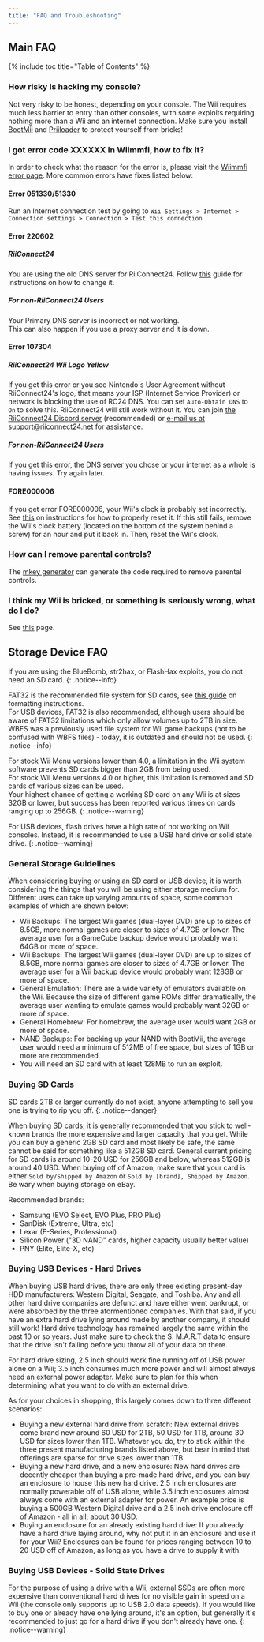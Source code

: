 ```yaml
---
title: "FAQ and Troubleshooting"
---
```


## Main FAQ

{% include toc title="Table of Contents" %}

### How risky is hacking my console?
Not very risky to be honest, depending on your console. The Wii requires much less barrier to entry than other consoles, with some exploits requiring nothing more than a Wii and an internet connection. Make sure you install [BootMii](bootmii) and [Priiloader](priiloader) to protect yourself from bricks!

### I got error code XXXXXX in Wiimmfi, how to fix it?
In order to check what the reason for the error is, please visit the [Wiimmfi error page](https://wiimmfi.de/error). More common errors have fixes listed below:

#### Error 051330/51330

Run an Internet connection test by going to `Wii Settings > Internet > Connection settings > Connection > Test this connection`

#### Error 220602

##### RiiConnect24

You are using the old DNS server for RiiConnect24. Follow [this](riiconnect24#section-iv---connecting) guide for instructions on how to change it.

##### For non-RiiConnect24 Users

Your Primary DNS server is incorrect or not working.<br> This can also happen if you use a proxy server and it is down.

#### Error 107304

##### RiiConnect24 Wii Logo Yellow

If you get this error or you see Nintendo's User Agreement without RiiConnect24's logo, that means your ISP (Internet Service Provider) or network is blocking the use of RC24 DNS. You can set `Auto-Obtain DNS` to `On` to solve this. RiiConnect24 will still work without it. You can join [the RiiConnect24 Discord server](https://discord.gg/rc24) (recommended) or [e-mail us at support@riiconnect24.net](mailto:support@riiconnect24.net) for assistance.

##### For non-RiiConnect24 Users

If you get this error, the DNS server you chose or your internet as a whole is having issues. Try again later.

#### FORE000006

If you get error FORE000006, your Wii's clock is probably set incorrectly. See [this](wiiconnect24#updating-rtc-clock) on instructions for how to properly reset it. If this still fails, remove the Wii's clock battery (located on the bottom of the system behind a screw) for an hour and put it back in. Then, reset the Wii's clock.

### How can I remove parental controls?
The [mkey generator](https://mkey.salthax.org) can generate the code required to remove parental controls.

### I think my Wii is bricked, or something is seriously wrong, what do I do?
See [this](bricks) page.

## Storage Device FAQ

If you are using the BlueBomb, str2hax, or FlashHax exploits, you do not need an SD card.
{: .notice--info}

FAT32 is the recommended file system for SD cards, see [this guide](https://wiki.hacks.guide/wiki/Formatting_an_SD_card) on formatting instructions.<br> For USB devices, FAT32 is also recommended, although users should be aware of FAT32 limitations which only allow volumes up to 2TB in size. WBFS was a previously used file system for Wii game backups (not to be confused with WBFS files) - today, it is outdated and should not be used.
{: .notice--info}

For stock Wii Menu versions lower than 4.0, a limitation in the Wii system software prevents SD cards bigger than 2GB from being used.<br> For stock Wii Menu versions 4.0 or higher, this limitation is removed and SD cards of various sizes can be used.<br> Your highest chance of getting a working SD card on any Wii is at sizes 32GB or lower, but success has been reported various times on cards ranging up to 256GB.
{: .notice--warning}

For USB devices, flash drives have a high rate of not working on Wii consoles. Instead, it is recommended to use a USB hard drive or solid state drive.
{: .notice--warning}

### General Storage Guidelines

When considering buying or using an SD card or USB device, it is worth considering the things that you will be using either storage medium for. Different uses can take up varying amounts of space, some common examples of which are shown below:

+ Wii Backups: The largest Wii games (dual-layer DVD) are up to sizes of 8.5GB, more normal games are closer to sizes of 4.7GB or lower. The average user for a GameCube backup device would probably want 64GB or more of space.
+ Wii Backups: The largest Wii games (dual-layer DVD) are up to sizes of 8.5GB, more normal games are closer to sizes of 4.7GB or lower. The average user for a Wii backup device would probably want 128GB or more of space.
+ General Emulation: There are a wide variety of emulators available on the Wii. Because the size of different game ROMs differ dramatically, the average user wanting to emulate games would probably want 32GB or more of space.
+ General Homebrew: For homebrew, the average user would want 2GB or more of space.
+ NAND Backups: For backing up your NAND with BootMii, the average user would need a minimum of 512MB of free space, but sizes of 1GB or more are recommended.
+ You will need an SD card with at least 128MB to run an exploit.

### Buying SD Cards

SD cards 2TB or larger currently do not exist, anyone attempting to sell you one is trying to rip you off.
{: .notice--danger}

When buying SD cards, it is generally recommended that you stick to well-known brands the more expensive and larger capacity that you get. While you can buy a generic 2GB SD card and most likely be safe, the same cannot be said for something like a 512GB SD card. General current pricing for SD cards is around 10-20 USD for 256GB and below, whereas 512GB is around 40 USD. When buying off of Amazon, make sure that your card is either `Sold by/Shipped by Amazon` or `Sold by [brand], Shipped by Amazon`. Be wary when buying storage on eBay.

Recommended brands:
+ Samsung (EVO Select, EVO Plus, PRO Plus)
+ SanDisk (Extreme, Ultra, etc)
+ Lexar (E-Series, Professional)
+ Silicon Power ("3D NAND" cards, higher capacity usually better value)
+ PNY (Elite, Elite-X, etc)

### Buying USB Devices - Hard Drives

When buying USB hard drives, there are only three existing present-day HDD manufacturers: Western Digital, Seagate, and Toshiba. Any and all other hard drive companies are defunct and have either went bankrupt, or were absorbed by the three aformentioned companies. With that said, if you have an extra hard drive lying around made by another company, it should still work! Hard drive technology has remained largely the same within the past 10 or so years. Just make sure to check the S. M.A.R.T data to ensure that the drive isn't failing before you throw all of your data on there.

For hard drive sizing, 2.5 inch should work fine running off of USB power alone on a Wii; 3.5 inch consumes much more power and will almost always need an external power adapter. Make sure to plan for this when determining what you want to do with an external drive.

As for your choices in shopping, this largely comes down to three different scenarios:

+ Buying a new external hard drive from scratch: New external drives come brand new around 60 USD for 2TB, 50 USD for 1TB, around 30 USD for sizes lower than 1TB. Whatever you do, try to stick within the three present manufacturing brands listed above, but bear in mind that offerings are sparse for drive sizes lower than 1TB.
+ Buying a new hard drive, and a new enclosure: New hard drives are decently cheaper than buying a pre-made hard drive, and you can buy an enclosure to house this new hard drive. 2.5 inch enclosures are normally powerable off of USB alone, while 3.5 inch enclosures almost always come with an external adapter for power. An example price is buying a 500GB Western Digital drive and a 2.5 inch drive enclosure off of Amazon - all in all, about 30 USD.
+ Buying an enclosure for an already existing hard drive: If you already have a hard drive laying around, why not put it in an enclosure and use it for your Wii? Enclosures can be found for prices ranging between 10 to 20 USD off of Amazon, as long as you have a drive to supply it with.

### Buying USB Devices - Solid State Drives

For the purpose of using a drive with a Wii, external SSDs are often more expensive than conventional hard drives for no visible gain in speed on a Wii (the console only supports up to USB 2.0 data speeds). If you would like to buy one or already have one lying around, it's an option, but generally it's recommended to just go for a hard drive if you don't already have one.
{: .notice--warning}
